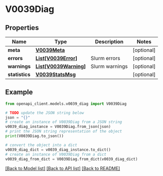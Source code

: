 # V0039Diag


## Properties

Name | Type | Description | Notes
------------ | ------------- | ------------- | -------------
**meta** | [**V0039Meta**](V0039Meta.md) |  | [optional] 
**errors** | [**List[V0039Error]**](V0039Error.md) | Slurm errors | [optional] 
**warnings** | [**List[V0039Warning]**](V0039Warning.md) | Slurm warnings | [optional] 
**statistics** | [**V0039StatsMsg**](V0039StatsMsg.md) |  | [optional] 

## Example

```python
from openapi_client.models.v0039_diag import V0039Diag

# TODO update the JSON string below
json = "{}"
# create an instance of V0039Diag from a JSON string
v0039_diag_instance = V0039Diag.from_json(json)
# print the JSON string representation of the object
print(V0039Diag.to_json())

# convert the object into a dict
v0039_diag_dict = v0039_diag_instance.to_dict()
# create an instance of V0039Diag from a dict
v0039_diag_from_dict = V0039Diag.from_dict(v0039_diag_dict)
```
[[Back to Model list]](../README.md#documentation-for-models) [[Back to API list]](../README.md#documentation-for-api-endpoints) [[Back to README]](../README.md)


